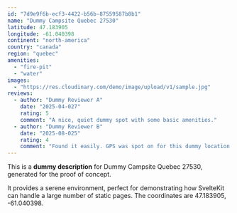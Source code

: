 ```yaml
---
id: "7d9e9f6b-ecf3-4422-b56b-87559587b8b1"
name: "Dummy Campsite Quebec 27530"
latitude: 47.183905
longitude: -61.040398
continent: "north-america"
country: "canada"
region: "quebec"
amenities:
  - "fire-pit"
  - "water"
images:
  - "https://res.cloudinary.com/demo/image/upload/v1/sample.jpg"
reviews:
  - author: "Dummy Reviewer A"
    date: "2025-04-027"
    rating: 5
    comment: "A nice, quiet dummy spot with some basic amenities."
  - author: "Dummy Reviewer B"
    date: "2025-08-025"
    rating: 4
    comment: "Found it easily. GPS was spot on for this dummy location."
---
```


This is a **dummy description** for Dummy Campsite Quebec 27530, generated for the proof of concept.

It provides a serene environment, perfect for demonstrating how SvelteKit can handle a large number of static pages. The coordinates are 47.183905, -61.040398.
